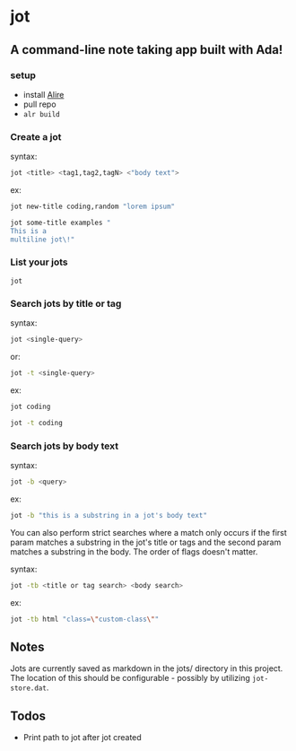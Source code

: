 # jot
## A command-line note taking app built with Ada!

### setup
- install [Alire](https://alire.ada.dev/docs/#getting-started)
- pull repo
- `alr build`
### Create a jot
syntax:
```bash
jot <title> <tag1,tag2,tagN> <"body text">
```
ex:
```bash
jot new-title coding,random "lorem ipsum"
```
```bash
jot some-title examples "
This is a
multiline jot\!"
```
### List your jots
```
jot
```

### Search jots by title or tag
syntax:
```bash
jot <single-query>
```
or:
```bash
jot -t <single-query>
```
ex:
```bash
jot coding
```
```bash
jot -t coding
```
### Search jots by body text
syntax:
```bash
jot -b <query>
```
ex:
```bash
jot -b "this is a substring in a jot's body text"
```
You can also perform strict searches where a match only occurs if the first param matches a substring in the jot's title or tags and the second param matches a substring in the body. The order of flags doesn't matter.

syntax:
```bash
jot -tb <title or tag search> <body search>
```
ex: 
```bash
jot -tb html "class=\"custom-class\""
```

## Notes
Jots are currently saved as markdown in the jots/ directory in this project.  The location of this should be configurable - possibly by utilizing `jot-store.dat`.

## Todos
- Print path to jot after jot created